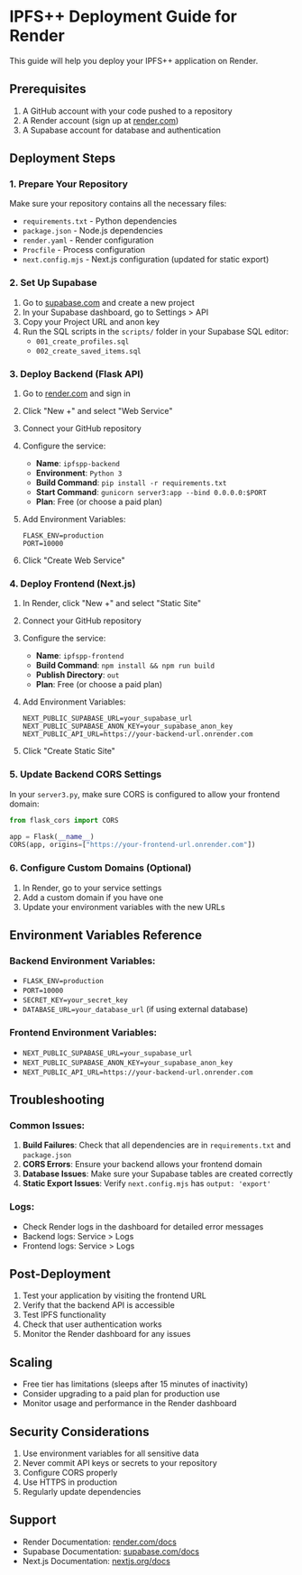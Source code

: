 # IPFS++ Deployment Guide for Render

This guide will help you deploy your IPFS++ application on Render.

## Prerequisites

1. A GitHub account with your code pushed to a repository
2. A Render account (sign up at [render.com](https://render.com))
3. A Supabase account for database and authentication

## Deployment Steps

### 1. Prepare Your Repository

Make sure your repository contains all the necessary files:
- `requirements.txt` - Python dependencies
- `package.json` - Node.js dependencies
- `render.yaml` - Render configuration
- `Procfile` - Process configuration
- `next.config.mjs` - Next.js configuration (updated for static export)

### 2. Set Up Supabase

1. Go to [supabase.com](https://supabase.com) and create a new project
2. In your Supabase dashboard, go to Settings > API
3. Copy your Project URL and anon key
4. Run the SQL scripts in the `scripts/` folder in your Supabase SQL editor:
   - `001_create_profiles.sql`
   - `002_create_saved_items.sql`

### 3. Deploy Backend (Flask API)

1. Go to [render.com](https://render.com) and sign in
2. Click "New +" and select "Web Service"
3. Connect your GitHub repository
4. Configure the service:
   - **Name**: `ipfspp-backend`
   - **Environment**: `Python 3`
   - **Build Command**: `pip install -r requirements.txt`
   - **Start Command**: `gunicorn server3:app --bind 0.0.0.0:$PORT`
   - **Plan**: Free (or choose a paid plan)

5. Add Environment Variables:
   ```
   FLASK_ENV=production
   PORT=10000
   ```

6. Click "Create Web Service"

### 4. Deploy Frontend (Next.js)

1. In Render, click "New +" and select "Static Site"
2. Connect your GitHub repository
3. Configure the service:
   - **Name**: `ipfspp-frontend`
   - **Build Command**: `npm install && npm run build`
   - **Publish Directory**: `out`
   - **Plan**: Free (or choose a paid plan)

4. Add Environment Variables:
   ```
   NEXT_PUBLIC_SUPABASE_URL=your_supabase_url
   NEXT_PUBLIC_SUPABASE_ANON_KEY=your_supabase_anon_key
   NEXT_PUBLIC_API_URL=https://your-backend-url.onrender.com
   ```

5. Click "Create Static Site"

### 5. Update Backend CORS Settings

In your `server3.py`, make sure CORS is configured to allow your frontend domain:

```python
from flask_cors import CORS

app = Flask(__name__)
CORS(app, origins=["https://your-frontend-url.onrender.com"])
```

### 6. Configure Custom Domains (Optional)

1. In Render, go to your service settings
2. Add a custom domain if you have one
3. Update your environment variables with the new URLs

## Environment Variables Reference

### Backend Environment Variables:
- `FLASK_ENV=production`
- `PORT=10000`
- `SECRET_KEY=your_secret_key`
- `DATABASE_URL=your_database_url` (if using external database)

### Frontend Environment Variables:
- `NEXT_PUBLIC_SUPABASE_URL=your_supabase_url`
- `NEXT_PUBLIC_SUPABASE_ANON_KEY=your_supabase_anon_key`
- `NEXT_PUBLIC_API_URL=https://your-backend-url.onrender.com`

## Troubleshooting

### Common Issues:

1. **Build Failures**: Check that all dependencies are in `requirements.txt` and `package.json`
2. **CORS Errors**: Ensure your backend allows your frontend domain
3. **Database Issues**: Make sure your Supabase tables are created correctly
4. **Static Export Issues**: Verify `next.config.mjs` has `output: 'export'`

### Logs:
- Check Render logs in the dashboard for detailed error messages
- Backend logs: Service > Logs
- Frontend logs: Service > Logs

## Post-Deployment

1. Test your application by visiting the frontend URL
2. Verify that the backend API is accessible
3. Test IPFS functionality
4. Check that user authentication works
5. Monitor the Render dashboard for any issues

## Scaling

- Free tier has limitations (sleeps after 15 minutes of inactivity)
- Consider upgrading to a paid plan for production use
- Monitor usage and performance in the Render dashboard

## Security Considerations

1. Use environment variables for all sensitive data
2. Never commit API keys or secrets to your repository
3. Configure CORS properly
4. Use HTTPS in production
5. Regularly update dependencies

## Support

- Render Documentation: [render.com/docs](https://render.com/docs)
- Supabase Documentation: [supabase.com/docs](https://supabase.com/docs)
- Next.js Documentation: [nextjs.org/docs](https://nextjs.org/docs)

